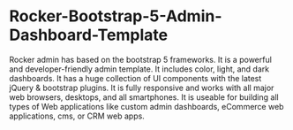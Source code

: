 # Rocker-Bootstrap-5-Admin-Dashboard-Template
 Rocker admin has based on the bootstrap 5 frameworks. It is a powerful and developer-friendly admin template. It includes color, light, and dark dashboards. It has a huge collection of UI components with the latest jQuery & bootstrap plugins. It is fully responsive and works with all major web browsers, desktops, and all smartphones. It is useable for building all types of Web applications like custom admin dashboards, eCommerce web applications, cms, or CRM web apps.

